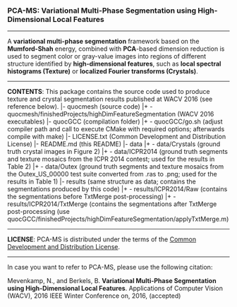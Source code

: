 ### PCA-MS: Variational Multi-Phase Segmentation using High-Dimensional Local Features
___
A **variational multi-phase segmentation** framework based on the **Mumford-Shah** energy, combined with **PCA**-based dimension reduction is used to segment color or gray-value images into regions of different structure identified by **high-dimensional features**, such as **local spectral histograms (Texture)** or **localized Fourier transforms (Crystals)**.
___
**CONTENTS**: This package contains the source code used to produce texture and crystal segmentation results published at WACV 2016 (see reference below).
|- quocmesh (source code)
|+ - quocmesh/finishedProjects/highDimFeatureSegmentation (WACV 2016 executables)
|- quocGCC (compilation folder)
|+ - quocGCC/go.sh (adjust compiler path and call to execute CMake with required options; afterwards compile with make)
|- LICENSE.txt (Common Development and Distribution License)
|- README.md (this README)
|- data
|+ - data/Crystals (ground truth crystal images in Figure 2)
|+ - data/ICPR2014 (ground truth segments and texture mosaics from the ICPR 2014 contest; used for the results in Table 2)
|+ - data/Outex (ground truth segments and texture mosaics from the Outex_US_00000 test suite converted from .ras to .png; used for the results in Table 1)
|- results (same structure as data; contains the segmentations produced by this code)
|+ - results/ICPR2014/Raw (contains the segmentations before TxtMerge post-processing)
|+ - results/ICPR2014/TxtMerge (contains the segmentations after TxtMerge post-processing (use quocGCC/finishedProjects/highDimFeatureSegmentation/applyTxtMerge.m)

___
**LICENSE**: PCA-MS is distributed under the terms of the [Common Development and Distribution License](LICENSE.txt).
___
In case you want to refer to PCA-MS, please use the following citation:

Mevenkamp, N., and Berkels, B. **Variational Multi-Phase Segmentation using High-Dimensional Local Features**. Applications of Computer Vision (WACV), 2016 IEEE Winter Conference on, 2016, (accepted)
